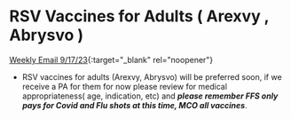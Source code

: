# RSV Vaccines for Adults ( Arexvy , Abrysvo )

[Weekly Email 9/17/23](https://mygainwell-my.sharepoint.com/:w:/g/personal/christopher_nguyen_gainwelltechnologies_com/EQHIiVRMV0JItdE1xbrH084BeLCDc-v0jIcpNVe5-T1UUA?e=jonYgh){:target="_blank" rel="noopener"}

- RSV vaccines for adults (Arexvy, Abrysvo) will be preferred soon, if we receive a PA for them for now please review for medical appropriateness( age, indication, etc) and ***please remember FFS only pays for Covid and Flu shots at this time, MCO all vaccines***.

